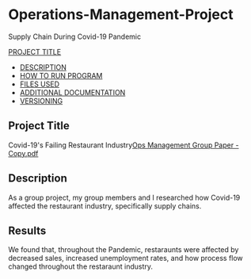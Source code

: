 # Operations-Management-Project
Supply Chain During Covid-19 Pandemic

 [PROJECT TITLE](#Project-Title)
- [DESCRIPTION](#Description)
- [HOW TO RUN PROGRAM](#How-to-run-program)
- [FILES USED](#files-used)
- [ADDITIONAL DOCUMENTATION](#additional-documentation)
- [VERSIONING](#versioning)

## Project Title

Covid-19's Failing Restaurant Industry[Ops Management Group Paper - Copy.pdf](https://github.com/elliegoodman/Operations-Management-Project/files/9679448/Ops.Management.Group.Paper.-.Copy.pdf)


## Description

As a group project, my group members and I researched how Covid-19 affected the restaurant industry, specifically supply chains. 

## Results

We found that, throughout the Pandemic, restaraunts were affected by decreased sales, increased unemployment rates, and how process flow changed throughout the restaraunt industry.
